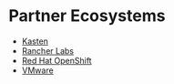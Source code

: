 # Partner Ecosystems

* [Kasten](kasten/index.md)
* [Rancher Labs](rancher_labs/index.md)
* [Red Hat OpenShift](redhat_openshift/index.md)
* [VMware](vmware/index.md)
